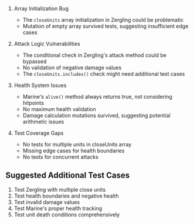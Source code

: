 ﻿
1. Array Initialization Bug
   - The `closeUnits` array initialization in Zergling could be problematic
   - Mutation of empty array survived tests, suggesting insufficient edge cases

2. Attack Logic Vulnerabilities
   - The conditional check in Zergling's attack method could be bypassed
   - No validation of negative damage values
   - The `closeUnits.includes()` check might need additional test cases

3. Health System Issues
   - Marine's `alive()` method always returns true, not considering hitpoints
   - No maximum health validation
   - Damage calculation mutations survived, suggesting potential arithmetic issues

4. Test Coverage Gaps
   - No tests for multiple units in closeUnits array
   - Missing edge cases for health boundaries
   - No tests for concurrent attacks

## Suggested Additional Test Cases
1. Test Zergling with multiple close units
2. Test health boundaries and negative health
3. Test invalid damage values
4. Test Marine's proper health tracking
5. Test unit death conditions comprehensively
